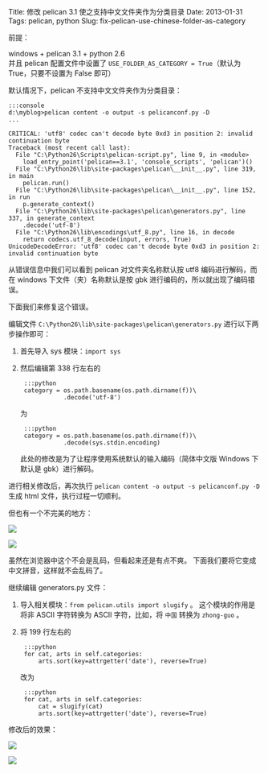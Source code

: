 Title: 修改 pelican 3.1 使之支持中文文件夹作为分类目录
Date: 2013-01-31
Tags: pelican, python
Slug: fix-pelican-use-chinese-folder-as-category

前提：

windows + pelican 3.1 + python 2.6      
并且 pelican 配置文件中设置了 `USE_FOLDER_AS_CATEGORY = True`（默认为 True，只要不设置为 False 即可）


默认情况下，pelican 不支持中文文件夹作为分类目录：

    :::console
    d:\myblog>pelican content -o output -s pelicanconf.py -D
    ...

    CRITICAL: 'utf8' codec can't decode byte 0xd3 in position 2: invalid continuation byte
    Traceback (most recent call last):
      File "C:\Python26\Scripts\pelican-script.py", line 9, in <module>
        load_entry_point('pelican==3.1', 'console_scripts', 'pelican')()
      File "C:\Python26\lib\site-packages\pelican\__init__.py", line 319, in main
        pelican.run()
      File "C:\Python26\lib\site-packages\pelican\__init__.py", line 152, in run
        p.generate_context()
      File "C:\Python26\lib\site-packages\pelican\generators.py", line 337, in generate_context
        .decode('utf-8')
      File "C:\Python26\lib\encodings\utf_8.py", line 16, in decode
        return codecs.utf_8_decode(input, errors, True)
    UnicodeDecodeError: 'utf8' codec can't decode byte 0xd3 in position 2: invalid continuation byte

从错误信息中我们可以看到 pelican 对文件夹名称默认按 utf8 编码进行解码，而在 windows 下文件（夹）名称默认是按 gbk 进行编码的，所以就出现了编码错误。

下面我们来修复这个错误。

编辑文件 `C:\Python26\lib\site-packages\pelican\generators.py` 进行以下两步操作即可：

1. 首先导入 sys 模块：`import sys`
2. 然后编辑第 338 行左右的

        :::python
        category = os.path.basename(os.path.dirname(f))\
                   .decode('utf-8')
   为

        :::python
        category = os.path.basename(os.path.dirname(f))\
                   .decode(sys.stdin.encoding)
   此处的修改是为了让程序使用系统默认的输入编码（简体中文版 Windows 下默认是 gbk）进行解码。

进行相关修改后，再次执行 `pelican content -o output -s pelicanconf.py -D` 生成 html 文件，执行过程一切顺利。

但也有一个不完美的地方：

![](/static/images/2013-1-pelican-issue-01.png)

![](/static/images/2013-1-pelican-issue-02.png)

虽然在浏览器中这个不会是乱码，但看起来还是有点不爽。
下面我们要将它变成中文拼音，这样就不会乱码了。

继续编辑 generators.py 文件：

1. 导入相关模块：`from pelican.utils import slugify` 。
   这个模块的作用是将非 ASCII 字符转换为 ASCII 字符，比如，将 `中国` 转换为 `zhong-guo` 。
2. 将 199 行左右的

        :::python
        for cat, arts in self.categories:
            arts.sort(key=attrgetter('date'), reverse=True)
   改为

        :::python
        for cat, arts in self.categories:
            cat = slugify(cat)
            arts.sort(key=attrgetter('date'), reverse=True)

修改后的效果：

![](/static/images/2013-1-pelican-fixed-01.png)

![](/static/images/2013-1-pelican-fixed-02.png)
